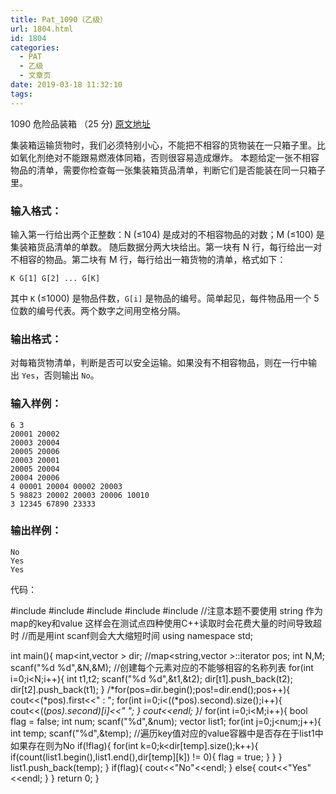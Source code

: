 ```yaml
---
title: Pat_1090（乙级）
url: 1804.html
id: 1804
categories:
  - PAT
  - 乙级
  - 文章页
date: 2019-03-18 11:32:10
tags:
---
```


1090 危险品装箱 （25 分) [原文地址](https://pintia.cn/problem-sets/994805260223102976/problems/1038429484026175488)

集装箱运输货物时，我们必须特别小心，不能把不相容的货物装在一只箱子里。比如氧化剂绝对不能跟易燃液体同箱，否则很容易造成爆炸。 本题给定一张不相容物品的清单，需要你检查每一张集装箱货品清单，判断它们是否能装在同一只箱子里。

### 输入格式：

输入第一行给出两个正整数：N (≤10​4​​) 是成对的不相容物品的对数；M (≤100) 是集装箱货品清单的单数。 随后数据分两大块给出。第一块有 N 行，每行给出一对不相容的物品。第二块有 M 行，每行给出一箱货物的清单，格式如下：

    K G[1] G[2] ... G[K]
    

其中 `K` (≤1000) 是物品件数，`G[i]` 是物品的编号。简单起见，每件物品用一个 5 位数的编号代表。两个数字之间用空格分隔。

### 输出格式：

对每箱货物清单，判断是否可以安全运输。如果没有不相容物品，则在一行中输出 `Yes`，否则输出 `No`。

### 输入样例：

    6 3
    20001 20002
    20003 20004
    20005 20006
    20003 20001
    20005 20004
    20004 20006
    4 00001 20004 00002 20003
    5 98823 20002 20003 20006 10010
    3 12345 67890 23333
    

### 输出样例：

    No
    Yes
    Yes

代码：

#include<iostream>
#include<map>
#include<vector>
#include<algorithm>
#include<cstdio>
//注意本题不要使用 string 作为map的key和value 这样会在测试点四种使用C++读取时会花费大量的时间导致超时 
//而是用int scanf则会大大缩短时间
using namespace std;

int main(){
    map<int,vector<int> > dir;
    //map<string,vector<string> >::iterator pos;
    int N,M;
    scanf("%d %d",&N,&M);
    //创建每个元素对应的不能够相容的名称列表
    for(int i=0;i<N;i++){
        int t1,t2;
        scanf("%d %d",&t1,&t2);
        dir\[t1\].push_back(t2);
        dir\[t2\].push_back(t1);
    }
    /*for(pos=dir.begin();pos!=dir.end();pos++){
        cout<<(*pos).first<<" : ";
        for(int i=0;i<((*pos).second).size();i++){
            cout<<((*pos).second)\[i\]<<" ";
        }
        cout<<endl;
    }*/
    for(int i=0;i<M;i++){
        bool flag = false;
        int num;
        scanf("%d",&num);
        vector<int> list1;
        for(int j=0;j<num;j++){
            int temp;
            scanf("%d",&temp);
            //遍历key值对应的value容器中是否存在于list1中如果存在则为No
            if(!flag){
                for(int k=0;k<dir\[temp\].size();k++){
                   if(count(list1.begin(),list1.end(),dir\[temp\]\[k\]) != 0){
                        flag = true;
                    }
                }
            }
            list1.push_back(temp);
        }
        if(flag){
            cout<<"No"<<endl;
        }
        else{
            cout<<"Yes"<<endl;
        }
    }
    return 0;
}